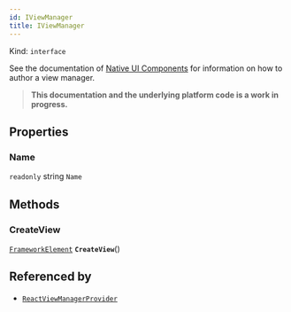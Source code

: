```yaml
---
id: IViewManager
title: IViewManager
---
```


Kind: `interface`



See the documentation of [Native UI Components](view-managers) for information on how to author a view manager.
>**This documentation and the underlying platform code is a work in progress.**

## Properties
### Name
`readonly`  string `Name`



## Methods
### CreateView
[`FrameworkElement`](https://docs.microsoft.com/uwp/api/Windows.UI.Xaml.FrameworkElement) **`CreateView`**()






## Referenced by
- [`ReactViewManagerProvider`](ReactViewManagerProvider)
